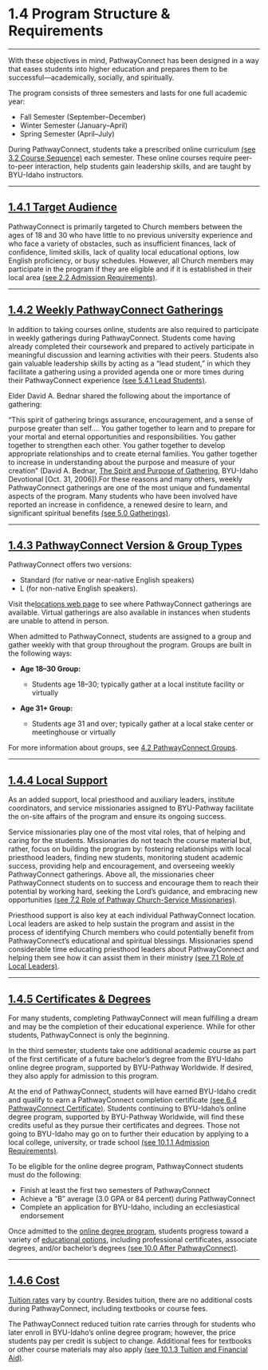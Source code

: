 
1\.4 Program Structure \& Requirements
======================================




---






With these objectives in mind, PathwayConnect has been designed in a way that eases students into higher education and prepares them to be successful—academically, socially, and spiritually.



The program consists of three semesters and lasts for one full academic year:



* Fall Semester (September–December)
* Winter Semester (January–April)
* Spring Semester (April–July)


During PathwayConnect, students take a prescribed online curriculum [(see 3\.2 Course Sequence)](https://www.byupathway.org/revised-student-handbook/3-2-courses-sequences-re) each semester. These online courses require peer\-to\-peer interaction, help students gain leadership skills, and are taught by BYU\-Idaho instructors.








---




[1\.4\.1 Target Audience](#1-4-1-target-audience)
-------------------------------------------------




PathwayConnect is primarily targeted to Church members between the ages of 18 and 30 who have little to no previous university experience and who face a variety of obstacles, such as insufficient finances, lack of confidence, limited skills, lack of quality local educational options, low English proficiency, or busy schedules. However, all Church members may participate in the program if they are eligible and if it is established in their local area [(see 2\.2 Admission Requirements)](https://www.byupathway.org/revised-student-handbook/2-2-admission-requirements-re).








---




[1\.4\.2 Weekly PathwayConnect Gatherings](#1-4-2-weekly-pathwayconnect-gatherings)
-----------------------------------------------------------------------------------




In addition to taking courses online, students are also required to participate in weekly gatherings during PathwayConnect. Students come having already completed their coursework and prepared to actively participate in meaningful discussion and learning activities with their peers. Students also gain valuable leadership skills by acting as a “lead student,” in which they facilitate a gathering using a provided agenda one or more times during their PathwayConnect experience [(see 5\.4\.1 Lead Students)](https://www.byupathway.org/revised-student-handbook/5-4-facilitating-the-gathering-re#5-4-1-lead-student).



Elder David A. Bednar shared the following about the importance of gathering:



“This spirit of gathering brings assurance, encouragement, and a sense of purpose greater than self…. You gather together to learn and to prepare for your mortal and eternal opportunities and responsibilities. You gather together to strengthen each other. You gather together to develop appropriate relationships and to create eternal families. You gather together to increase in understanding about the purpose and measure of your creation” (David A. Bednar, [The Spirit and Purpose of Gathering](http://www2.byui.edu/Presentations/Transcripts/Devotionals/2006_10_31_Bednar.htm), BYU\-Idaho Devotional \[Oct. 31, 2006]).For these reasons and many others, weekly PathwayConnect gatherings are one of the most unique and fundamental aspects of the program. Many students who have been involved have reported an increase in confidence, a renewed desire to learn, and significant spiritual benefits [(see 5\.0 Gatherings)](https://www.byupathway.org/revised-student-handbook/5-gatherings-re).








---




[1\.4\.3 PathwayConnect Version \& Group Types](#1-4-3-pathwayconnect-version-group-types)
------------------------------------------------------------------------------------------




PathwayConnect offers two versions:



* Standard (for native or near\-native English speakers)
* L (for non\-native English speakers).


Visit the[locations web page](https://www.byupathway.org/pathwayconnect/locations) to see where PathwayConnect gatherings are available. Virtual gatherings are also available in instances when students are unable to attend in person.



When admitted to PathwayConnect, students are assigned to a group and gather weekly with that group throughout the program. Groups are built in the following ways:



* **Age 18–30 Group:**  

	+ Students age 18–30; typically gather at a local institute facility or virtually
* **Age 31\+ Group:**  

	+ Students age 31 and over; typically gather at a local stake center or meetinghouse or virtually


For more information about groups, see [4\.2 PathwayConnect Groups](https://www.byupathway.org/revised-student-handbook/4-2-pathwayconnect-groups-re).








---




[1\.4\.4 Local Support](#1-4-4-local-support)
---------------------------------------------




As an added support, local priesthood and auxiliary leaders, institute coordinators, and service missionaries assigned to BYU\-Pathway facilitate the on\-site affairs of the program and ensure its ongoing success.



Service missionaries play one of the most vital roles, that of helping and caring for the students. Missionaries do not teach the course material but, rather, focus on building the program by: fostering relationships with local priesthood leaders, finding new students, monitoring student academic success, providing help and encouragement, and overseeing weekly PathwayConnect gatherings. Above all, the missionaries cheer PathwayConnect students on to success and encourage them to reach their potential by working hard, seeking the Lord’s guidance, and embracing new opportunities [(see 7\.2 Role of Pathway Church\-Service Missionaries)](https://www.byupathway.org/revised-student-handbook/7-2-role-of-service-missionaries-ed).



Priesthood support is also key at each individual PathwayConnect location. Local leaders are asked to help sustain the program and assist in the process of identifying Church members who could potentially benefit from PathwayConnect’s educational and spiritual blessings. Missionaries spend considerable time educating priesthood leaders about PathwayConnect and helping them see how it can assist them in their ministry [(see 7\.1 Role of Local Leaders)](https://www.byupathway.org/revised-student-handbook/7-1-role-of-local-leaders-ed).








---




[1\.4\.5 Certificates \& Degrees](#1-4-5-certificates-degrees)
--------------------------------------------------------------




For many students, completing PathwayConnect will mean fulfilling a dream and may be the completion of their educational experience. While for other students, PathwayConnect is only the beginning.



In the third semester, students take one additional academic course as part of the first certificate of a future bachelor’s degree from the BYU\-Idaho online degree program, supported by BYU\-Pathway Worldwide. If desired, they also apply for admission to this program.



At the end of PathwayConnect, students will have earned BYU\-Idaho credit and qualify to earn a PathwayConnect completion certificate [(see 6\.4 PathwayConnect Certificate)](https://www.byupathway.org/revised-student-handbook/6-4-pathway-certificates-ed). Students continuing to BYU\-Idaho’s online degree program, supported by BYU\-Pathway Worldwide, will find these credits useful as they pursue their certificates and degrees. Those not going to BYU\-Idaho may go on to further their education by applying to a local college, university, or trade school [(see 10\.1\.1 Admission Requirements)](https://www.byupathway.org/revised-student-handbook/10-1-online-certificates-and-degrees-r#10-1-1-online-certificate-and-degrees-admission-requirements-for-pathwayconnect-student).



To be eligible for the online degree program, PathwayConnect students must do the following:



* Finish at least the first two semesters of PathwayConnect
* Achieve a “B” average (3\.0 GPA or 84 percent) during PathwayConnect
* Complete an application for BYU\-Idaho, including an ecclesiastical endorsement


Once admitted to the [online degree program](http://www.byui.edu/online/certificate-and-degree-programs), students progress toward a variety of [educational options](http://www.byui.edu/online/degrees-and-programs), including professional certificates, associate degrees, and/or bachelor’s degrees [(see 10\.0 After PathwayConnect)](https://www.byupathway.org/revised-student-handbook/10-after-pathwayconnect-r).








---




[1\.4\.6 Cost](#1-4-6-cost)
---------------------------




[Tuition rates](https://www.byupathway.org/pathwayconnect/tuition#tuition) vary by country. Besides tuition, there are no additional costs during PathwayConnect, including textbooks or course fees.


The PathwayConnect reduced tuition rate carries through for students who later enroll in BYU\-Idaho’s online degree program; however, the price students pay per credit is subject to change. Additional fees for textbooks or other course materials may also apply [(see 10\.1\.3 Tuition and Financial Aid)](https://www.byupathway.org/revised-student-handbook/10-1-online-certificates-and-degrees-r#10-1-3-tuition-financial-aid).
  







